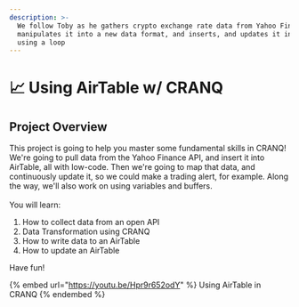 ```yaml
---
description: >-
  We follow Toby as he gathers crypto exchange rate data from Yahoo Finance,
  manipulates it into a new data format, and inserts, and updates it in AirTable
  using a loop
---
```


# 📈 Using AirTable w/ CRANQ

## Project Overview

This project is going to help you master some fundamental skills in CRANQ!  We're going to pull data from the Yahoo Finance API, and insert it into AirTable, all with low-code.  Then we're going to map that data, and continuously update it, so we could make a trading alert, for example.  Along the way, we'll also work on using variables and buffers.  \
\
You will learn:

1. How to collect data from an open API
2. Data Transformation using CRANQ
3. How to write data to an AirTable
4. How to update an AirTable

Have fun!

{% embed url="https://youtu.be/Hpr9r652odY" %}
Using AirTable in CRANQ
{% endembed %}

##
